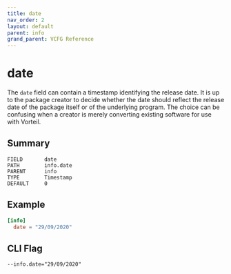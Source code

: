 ```yaml
---
title: date
nav_order: 2
layout: default
parent: info
grand_parent: VCFG Reference
---
```


# date

The `date` field can contain a timestamp identifying the release date. It is up to the package creator to decide whether the date should reflect the release date of the package itself or of the underlying program. The choice can be confusing when a creator is merely converting existing software for use with Vorteil.

## Summary

```
FIELD       date
PATH        info.date
PARENT      info
TYPE        Timestamp
DEFAULT     0
```

## Example

```toml
[info]
  date = "29/09/2020"
```

## CLI Flag

```
--info.date="29/09/2020"
```